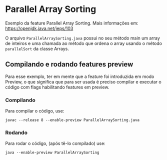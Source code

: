 # Parallel Array Sorting

Exemplo da feature Parallel Array Sorting. Mais informações em: https://openjdk.java.net/jeps/103

O arquivo `ParallelArraySorting.java` possui no seu método main um array de inteiros e uma chamada ao método que ordena o array usando o método `parallelSort` da classe Arrays.

## Compilando e rodando features preview

Para esse exemplo, ter em mente que a feature foi introduzida em modo Preview, o que significa que para ser usada é preciso compilar e executar o código com flags habilitando features em preview.

### Compilando
Para compilar o código, use:

```
javac --release 8 --enable-preview ParallelArraySorting.java
```

### Rodando
Para rodar o código, (após tê-lo compilado) use:

```
java --enable-preview ParallelArraySorting
```
